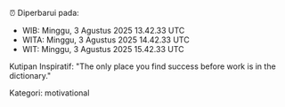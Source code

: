 ⏰ Diperbarui pada:
- WIB: Minggu, 3 Agustus 2025 13.42.33 UTC
- WITA: Minggu, 3 Agustus 2025 14.42.33 UTC
- WIT: Minggu, 3 Agustus 2025 15.42.33 UTC

Kutipan Inspiratif:
"The only place you find success before work is in the dictionary."


Kategori: motivational

